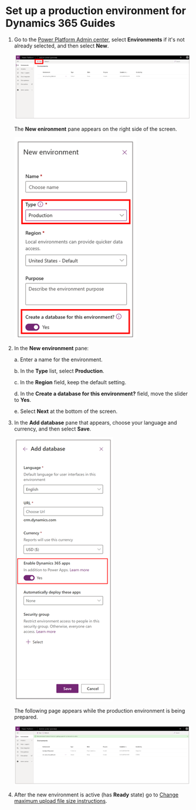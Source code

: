 

# Set up a production environment for Dynamics 365 Guides

1.	Go to the [Power Platform Admin center](https://admin.powerplatform.microsoft.com/environments), select **Environments** if it's not already selected, and then select **New**.

    ![Add new environment](media/add-new-environment.PNG "Add new environment") 

    The **New enironment** pane appears on the right side of the screen.

    ![New environment pane](media/new-environment-pane.PNG "New environment pane") 

3.	In the **New environment** pane:

    a.	Enter a name for the environment.

    b.	In the **Type** list, select **Production**.

    c.	In the **Region** field, keep the default setting.  

    d.	In the **Create a database for this environment?** field, move the slider to **Yes**.

    e.	Select **Next** at the bottom of the screen. 

3. In the **Add database** pane that appears, choose your language and currency, and then select **Save**.

   ![Add database pane](media/add-database-pane.PNG "Add database pane") 

   The following page appears while the production environment is being prepared. 
   
    ![Enviroment getting prepared message](media/environment-message.PNG "Environment getting prepared message") 

4.	After the new environment is active (has **Ready** state) go to [Change maximum upload file size instructions](https://docs.microsoft.com/dynamics365/mixed-reality/guides/setup#change-maximum-upload-file-size). 
